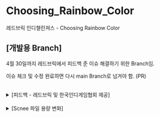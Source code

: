# Choosing_Rainbow_Color
레드브릭 인디챌린져스 - Choosing Rainbow Color

## [개발용 Branch]

4월 30일까지 레드브릭에서 피드백 준 이슈 해결하기 위한 Branch임.

이슈 체크 및 수정 완료하면 다시 main Branch로 넘겨야 함. (PR)<br><br>

<details>
<summary>[피드백 - 레드브릭 및 한국인디게임협회 제공]</summary>
<br>

## [피드백 - 레드브릭 및 한국인디게임협회 제공]
### 이슈사항

- 전체적으로 GUI 개선이 필요합니다. 위치, 크기에 대한 조정과 화면 크기에 따라 텍스트가 잘리는 현상도 수정이 필요합니다.
- 구성요소 등은 좋으나 조금 더 직관적인 개선이 필요합니다. 게임의 목적성을 알기 어려운 부분이 있는 것 같습니다.
- 시작하기 전에 게임 설명(목표에 대한 가이드)이 필요합니다. 설명을 보아도 게임의 목표를 직관적으로 이해하고 플레이하기 어렵다는 인상이 있었습니다.

### 개선사항

- 게임적으로는 맵 크기를 조금 더 줄이고 스피디한 형식도 좋을 것 같습니다.

### 공통 최적화 이슈

- 씬 용량이 크게 나오는 커스텀 텍스쳐를 많이 사용하거나, 텍스쳐의 이미지 사이즈가 높거나 (용량이 작아도, 해상도가 높으면 용량이 배로 늘어나는 경우가 보고됨)
- 스튜디오 에셋중 유난히 용량이 큰 에셋을 사용할떄 씬의 용량이 커지는 문제가 발생합니다.
- 최적화 방법으로는
    - 1024x1024 사이즈 이하의 이미지 텍스쳐 사용
    - 너무많은 텍스쳐 사용은 자제
    - 월드의 모델들이 다양성 제거
        - 1개의 같은 모델이 100개일때 씬의 용량은 1개의 모델만 계산
        - 100개의 모델이 1개 있을때는 100개의 모델 용량이 계산됨
    - 모델을 하나 지워보고 save를 눌러 용량이 높게 잡히는 에셋 삭제
</details>
<br>
<details>
<summary>[Scnee 파일 용량 변화]</summary>

## [Scnee 파일 용량 변화]

1. v1.0.0-beta1 : 66,363KB | 내용 : 레드브릭 인디챌린저스 마감일에 제출한 파일.
2. v1.0.1-beta1 : 44,363KB | 내용 : 주변 건물들 삭제함.
3. v1.0.2-alpha1 : 43,345KB | 내용 : 개발 중 확인해 보니 beta 버전이 아닌, alpha 버전이 적합하다고 생각하였기에 버전명을 변경함. (기존의 beta라고 표기한 버전의 주번호, 부번호, 패치번호를 불러와서 패치 버전만 1증가시킨 v1.0.2alpha1로 작성함.) 레드브릭과 인디게임협회에서 피드백 해 주신 내용 중 하나인 맵의 사이즈를 줄여 스피드한 게임을 만들기 위하여 맵의 사이즈를 줄이고 있음. 또한, 현재 GUI 이슈로 GUI 작업 진행이 지연되고 있음.
4. v1.0.3-alpha1 : 38,661KB | 내용 : 
5. v1.0.4-alpha1 : 31,330KB | 내용 : 전반적인 맵 내부 지역의 축소화는 완료함. 맵 외부(외각)지역에 있는 자동차가 다니는 도로와 오브젝트들은 다시 수정할 필요가 있음. (아직 수정 안함.)
6. v1.0.5-alpha1 : 38, 404KB | 내용 : 맵 디자인 완료. 오브젝트의 Script 등록 과정에서 스크립트 이름 설정이 초기화 되는 오류 이슈가 발견되었기에 리팩터링을 진행하면서 오브젝트 스크립트 네임을 재지정할 필요가 있음. 아직 GUI는 추가 안함. GUI추가는 v1.0.7-alpha1 버전에서 추가 하는 것을 목표로 하고 있음.
7. v1.0.6-alpha1 : 41, 500KB | 내용 : 현재 getObjectsByName() 관련 기능이 작업 중인 프로젝트에서 정상적으로 작동되지 않고 있음. getObject()으로 오브젝트를 단일로 불러올 시, 정상적으로 작동 됨.
8. v.1.0.7-alpha1 : 42, 498KB | 내용 : GUI 작업이 진행됨. Help(도움말) GUI 추가 완료함. 이제 Help Btn을 눌렀을 때 도움말 BG가 나오도록 하는 기능과, 페이지를 넘기고 바로 플레이 할 수 있도록 하는 기능을 추가해야 함. 다시하기 기능도 추가해야 함.
9. v1.0.8-alpha1 : 43, 367KB | 내용 : Help(도움말) GUI 및 게임 엔딩 파트 구현 완료함. 간혈적으로 foothold(색깔 발판)들이 Re Play 버튼을 누른 후 revive()가 되지 않는 오류가 지속적으로 발생되고 있음.
10. v1.0.9-alpha1 : 43, 532KB | 내용 : countFunction() 관련 특정 상황에서 두 번 중복 실행되는 버그가 발견되었음. Logical Error로 파악하고 있으며, 처음에는 Game Over 후 Re Play 버튼 클릭 시에만 나타나는 버그인 줄 알았으나 게임 최초 실행 시 round : 2 일 때 Key 획득 및 밟고 있는 발판이 랜덤 효과로 인해 사라질 시 동일한 버그가 발견됨. isPlayerTouchingFoothold 관련 처리 오류로 파악하고 있음.
11. v1.0.1-release1 : 44, 409KB | 내용 : countFunction() 내에서 특정 상황이 두 번 중복 실행되는 버그를 임시 방편으로 fix함. 최종 테스트를 진행한 결과, 해당 이슈는 발견되지 않았으나 어떤 부분에서 이슈가 발생되었는지 궁금함. 최종 빌딩 후 최종 테스트까지 완료하였으며 정상적으로 플레이 되는 것을 확인하였으므로 게임 버전을 v1.0.9-alpha1에서 v1.0.1-release1으로 업그레이드 함.


</details>